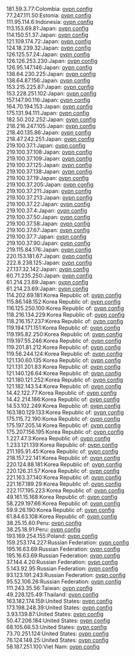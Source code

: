 181.59.3.77:Colombia: [ovpn config](vpn/181_59_3_77.ovpn)  
77.247.111.50:Estonia: [ovpn config](vpn/77_247_111_50.ovpn)  
111.95.114.6:Indonesia: [ovpn config](vpn/111_95_114_6.ovpn)  
113.153.69.81:Japan: [ovpn config](vpn/113_153_69_81.ovpn)  
114.150.51.37:Japan: [ovpn config](vpn/114_150_51_37.ovpn)  
121.109.174.72:Japan: [ovpn config](vpn/121_109_174_72.ovpn)  
124.18.239.32:Japan: [ovpn config](vpn/124_18_239_32.ovpn)  
126.125.57.24:Japan: [ovpn config](vpn/126_125_57_24.ovpn)  
126.126.253.230:Japan: [ovpn config](vpn/126_126_253_230.ovpn)  
126.95.147.146:Japan: [ovpn config](vpn/126_95_147_146.ovpn)  
138.64.230.225:Japan: [ovpn config](vpn/138_64_230_225.ovpn)  
138.64.87.156:Japan: [ovpn config](vpn/138_64_87_156.ovpn)  
153.215.225.87:Japan: [ovpn config](vpn/153_215_225_87.ovpn)  
153.228.251.102:Japan: [ovpn config](vpn/153_228_251_102.ovpn)  
157.147.90.116:Japan: [ovpn config](vpn/157_147_90_116.ovpn)  
164.70.194.153:Japan: [ovpn config](vpn/164_70_194_153.ovpn)  
175.131.94.111:Japan: [ovpn config](vpn/175_131_94_111.ovpn)  
182.50.202.252:Japan: [ovpn config](vpn/182_50_202_252.ovpn)  
218.216.247.105:Japan: [ovpn config](vpn/218_216_247_105.ovpn)  
218.40.135.86:Japan: [ovpn config](vpn/218_40_135_86.ovpn)  
218.47.242.251:Japan: [ovpn config](vpn/218_47_242_251.ovpn)  
219.100.37.1:Japan: [ovpn config](vpn/219_100_37_1.ovpn)  
219.100.37.108:Japan: [ovpn config](vpn/219_100_37_108.ovpn)  
219.100.37.109:Japan: [ovpn config](vpn/219_100_37_109.ovpn)  
219.100.37.125:Japan: [ovpn config](vpn/219_100_37_125.ovpn)  
219.100.37.138:Japan: [ovpn config](vpn/219_100_37_138.ovpn)  
219.100.37.19:Japan: [ovpn config](vpn/219_100_37_19.ovpn)  
219.100.37.205:Japan: [ovpn config](vpn/219_100_37_205.ovpn)  
219.100.37.211:Japan: [ovpn config](vpn/219_100_37_211.ovpn)  
219.100.37.213:Japan: [ovpn config](vpn/219_100_37_213.ovpn)  
219.100.37.22:Japan: [ovpn config](vpn/219_100_37_22.ovpn)  
219.100.37.4:Japan: [ovpn config](vpn/219_100_37_4.ovpn)  
219.100.37.50:Japan: [ovpn config](vpn/219_100_37_50.ovpn)  
219.100.37.58:Japan: [ovpn config](vpn/219_100_37_58.ovpn)  
219.100.37.67:Japan: [ovpn config](vpn/219_100_37_67.ovpn)  
219.100.37.7:Japan: [ovpn config](vpn/219_100_37_7.ovpn)  
219.100.37.90:Japan: [ovpn config](vpn/219_100_37_90.ovpn)  
219.115.84.176:Japan: [ovpn config](vpn/219_115_84_176.ovpn)  
220.153.181.67:Japan: [ovpn config](vpn/220_153_181_67.ovpn)  
222.8.238.125:Japan: [ovpn config](vpn/222_8_238_125.ovpn)  
27.137.32.142:Japan: [ovpn config](vpn/27_137_32_142.ovpn)  
60.71.235.250:Japan: [ovpn config](vpn/60_71_235_250.ovpn)  
61.214.23.69:Japan: [ovpn config](vpn/61_214_23_69.ovpn)  
61.214.23.69:Japan: [ovpn config](vpn/61_214_23_69.ovpn)  
114.202.69.181:Korea Republic of: [ovpn config](vpn/114_202_69_181.ovpn)  
115.86.148.152:Korea Republic of: [ovpn config](vpn/115_86_148_152.ovpn)  
116.125.250.100:Korea Republic of: [ovpn config](vpn/116_125_250_100.ovpn)  
118.216.134.229:Korea Republic of: [ovpn config](vpn/118_216_134_229.ovpn)  
118.216.157.237:Korea Republic of: [ovpn config](vpn/118_216_157_237.ovpn)  
119.194.171.151:Korea Republic of: [ovpn config](vpn/119_194_171_151.ovpn)  
119.195.82.250:Korea Republic of: [ovpn config](vpn/119_195_82_250.ovpn)  
119.197.55.246:Korea Republic of: [ovpn config](vpn/119_197_55_246.ovpn)  
119.201.81.212:Korea Republic of: [ovpn config](vpn/119_201_81_212.ovpn)  
119.56.244.124:Korea Republic of: [ovpn config](vpn/119_56_244_124.ovpn)  
121.130.60.135:Korea Republic of: [ovpn config](vpn/121_130_60_135.ovpn)  
121.131.201.83:Korea Republic of: [ovpn config](vpn/121_131_201_83.ovpn)  
121.140.126.64:Korea Republic of: [ovpn config](vpn/121_140_126_64.ovpn)  
121.180.121.252:Korea Republic of: [ovpn config](vpn/121_180_121_252.ovpn)  
121.182.143.54:Korea Republic of: [ovpn config](vpn/121_182_143_54.ovpn)  
14.42.122.77:Korea Republic of: [ovpn config](vpn/14_42_122_77.ovpn)  
14.42.214.186:Korea Republic of: [ovpn config](vpn/14_42_214_186.ovpn)  
14.53.102.249:Korea Republic of: [ovpn config](vpn/14_53_102_249.ovpn)  
163.180.129.133:Korea Republic of: [ovpn config](vpn/163_180_129_133.ovpn)  
175.115.72.190:Korea Republic of: [ovpn config](vpn/175_115_72_190.ovpn)  
175.197.205.14:Korea Republic of: [ovpn config](vpn/175_197_205_14.ovpn)  
175.207.156.195:Korea Republic of: [ovpn config](vpn/175_207_156_195.ovpn)  
1.227.47.3:Korea Republic of: [ovpn config](vpn/1_227_47_3.ovpn)  
1.233.121.139:Korea Republic of: [ovpn config](vpn/1_233_121_139.ovpn)  
211.195.91.45:Korea Republic of: [ovpn config](vpn/211_195_91_45.ovpn)  
218.157.22.141:Korea Republic of: [ovpn config](vpn/218_157_22_141.ovpn)  
220.124.88.181:Korea Republic of: [ovpn config](vpn/220_124_88_181.ovpn)  
220.126.31.57:Korea Republic of: [ovpn config](vpn/220_126_31_57.ovpn)  
221.163.37.140:Korea Republic of: [ovpn config](vpn/221_163_37_140.ovpn)  
221.167.189.29:Korea Republic of: [ovpn config](vpn/221_167_189_29.ovpn)  
222.117.195.223:Korea Republic of: [ovpn config](vpn/222_117_195_223.ovpn)  
49.161.15.168:Korea Republic of: [ovpn config](vpn/49_161_15_168.ovpn)  
58.229.197.66:Korea Republic of: [ovpn config](vpn/58_229_197_66.ovpn)  
59.9.26.190:Korea Republic of: [ovpn config](vpn/59_9_26_190.ovpn)  
61.84.63.108:Korea Republic of: [ovpn config](vpn/61_84_63_108.ovpn)  
38.25.15.60:Peru: [ovpn config](vpn/38_25_15_60.ovpn)  
38.25.18.91:Peru: [ovpn config](vpn/38_25_18_91.ovpn)  
193.169.254.155:Poland: [ovpn config](vpn/193_169_254_155.ovpn)  
159.253.174.227:Russian Federation: [ovpn config](vpn/159_253_174_227.ovpn)  
195.16.63.69:Russian Federation: [ovpn config](vpn/195_16_63_69.ovpn)  
195.16.63.69:Russian Federation: [ovpn config](vpn/195_16_63_69.ovpn)  
37.144.4.20:Russian Federation: [ovpn config](vpn/37_144_4_20.ovpn)  
5.143.92.95:Russian Federation: [ovpn config](vpn/5_143_92_95.ovpn)  
93.123.191.243:Russian Federation: [ovpn config](vpn/93_123_191_243.ovpn)  
95.52.106.26:Russian Federation: [ovpn config](vpn/95_52_106_26.ovpn)  
111.243.35.56:Taiwan: [ovpn config](vpn/111_243_35_56.ovpn)  
49.228.125.49:Thailand: [ovpn config](vpn/49_228_125_49.ovpn)  
163.182.174.159:United States: [ovpn config](vpn/163_182_174_159.ovpn)  
173.198.248.39:United States: [ovpn config](vpn/173_198_248_39.ovpn)  
3.93.139.87:United States: [ovpn config](vpn/3_93_139_87.ovpn)  
50.47.206.184:United States: [ovpn config](vpn/50_47_206_184.ovpn)  
68.105.66.53:United States: [ovpn config](vpn/68_105_66_53.ovpn)  
73.70.251.124:United States: [ovpn config](vpn/73_70_251_124.ovpn)  
76.124.148.25:United States: [ovpn config](vpn/76_124_148_25.ovpn)  
58.187.251.100:Viet Nam: [ovpn config](vpn/58_187_251_100.ovpn)  
